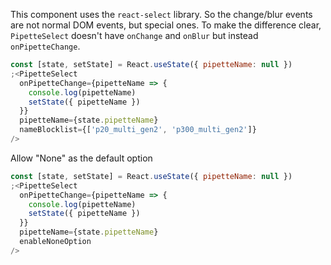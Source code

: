 This component uses the `react-select` library. So the change/blur events are not
normal DOM events, but special ones. To make the difference clear, `PipetteSelect`
doesn't have `onChange` and `onBlur` but instead `onPipetteChange`.

```js
const [state, setState] = React.useState({ pipetteName: null })
;<PipetteSelect
  onPipetteChange={pipetteName => {
    console.log(pipetteName)
    setState({ pipetteName })
  }}
  pipetteName={state.pipetteName}
  nameBlocklist={['p20_multi_gen2', 'p300_multi_gen2']}
/>
```

Allow "None" as the default option

```js
const [state, setState] = React.useState({ pipetteName: null })
;<PipetteSelect
  onPipetteChange={pipetteName => {
    console.log(pipetteName)
    setState({ pipetteName })
  }}
  pipetteName={state.pipetteName}
  enableNoneOption
/>
```
